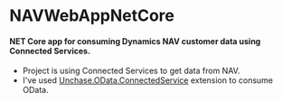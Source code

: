 # NAVWebAppNetCore
#### NET Core app for consuming Dynamics NAV customer data using Connected Services.

* Project is using Connected Services to get data from NAV.
* I've used [Unchase.OData.ConnectedService](http://ww.vsixgallery.com/extension/Unchase.OData.ConnectedService.afc46f39-8c64-4e14-85d0-af6c7c4291f3/) extension to consume OData.

